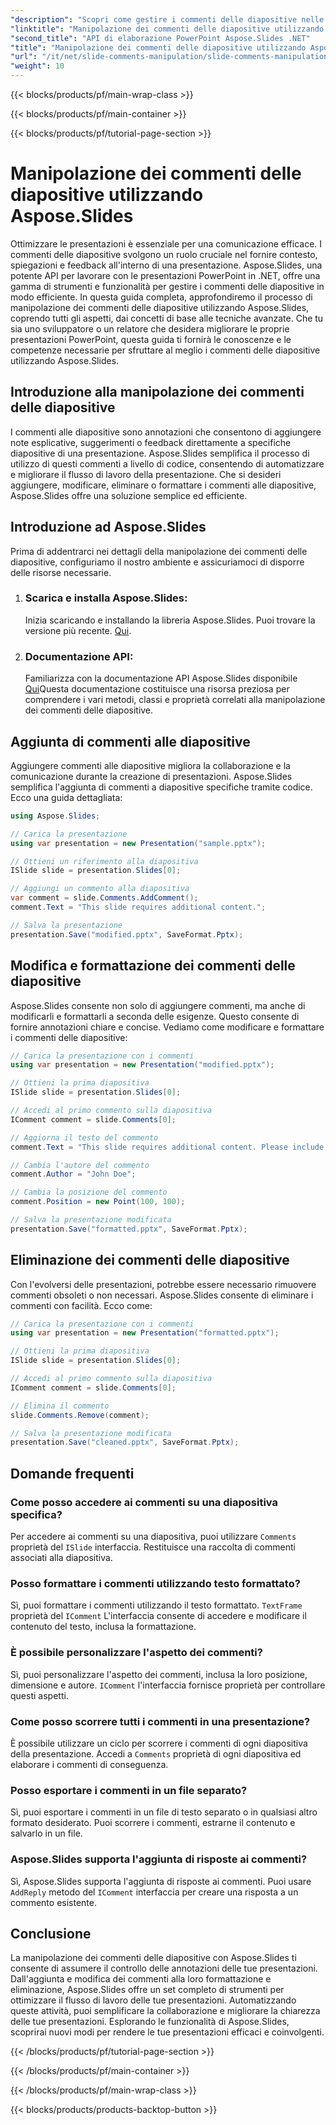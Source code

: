 ```yaml
---
"description": "Scopri come gestire i commenti delle diapositive nelle presentazioni di PowerPoint utilizzando l'API Aspose.Slides per .NET. Esplora guide dettagliate ed esempi di codice sorgente per aggiungere, modificare e formattare i commenti delle diapositive."
"linktitle": "Manipolazione dei commenti delle diapositive utilizzando Aspose.Slides"
"second_title": "API di elaborazione PowerPoint Aspose.Slides .NET"
"title": "Manipolazione dei commenti delle diapositive utilizzando Aspose.Slides"
"url": "/it/net/slide-comments-manipulation/slide-comments-manipulation/"
"weight": 10
---
```


{{< blocks/products/pf/main-wrap-class >}}

{{< blocks/products/pf/main-container >}}

{{< blocks/products/pf/tutorial-page-section >}}

# Manipolazione dei commenti delle diapositive utilizzando Aspose.Slides


Ottimizzare le presentazioni è essenziale per una comunicazione efficace. I commenti delle diapositive svolgono un ruolo cruciale nel fornire contesto, spiegazioni e feedback all'interno di una presentazione. Aspose.Slides, una potente API per lavorare con le presentazioni PowerPoint in .NET, offre una gamma di strumenti e funzionalità per gestire i commenti delle diapositive in modo efficiente. In questa guida completa, approfondiremo il processo di manipolazione dei commenti delle diapositive utilizzando Aspose.Slides, coprendo tutti gli aspetti, dai concetti di base alle tecniche avanzate. Che tu sia uno sviluppatore o un relatore che desidera migliorare le proprie presentazioni PowerPoint, questa guida ti fornirà le conoscenze e le competenze necessarie per sfruttare al meglio i commenti delle diapositive utilizzando Aspose.Slides.

## Introduzione alla manipolazione dei commenti delle diapositive

I commenti alle diapositive sono annotazioni che consentono di aggiungere note esplicative, suggerimenti o feedback direttamente a specifiche diapositive di una presentazione. Aspose.Slides semplifica il processo di utilizzo di questi commenti a livello di codice, consentendo di automatizzare e migliorare il flusso di lavoro della presentazione. Che si desideri aggiungere, modificare, eliminare o formattare i commenti alle diapositive, Aspose.Slides offre una soluzione semplice ed efficiente.

## Introduzione ad Aspose.Slides

Prima di addentrarci nei dettagli della manipolazione dei commenti delle diapositive, configuriamo il nostro ambiente e assicuriamoci di disporre delle risorse necessarie.

1. ### Scarica e installa Aspose.Slides: 
	Inizia scaricando e installando la libreria Aspose.Slides. Puoi trovare la versione più recente. [Qui](https://releases.aspose.com/slides/net/).

2. ### Documentazione API: 
	Familiarizza con la documentazione API Aspose.Slides disponibile [Qui](https://reference.aspose.com/slides/net/)Questa documentazione costituisce una risorsa preziosa per comprendere i vari metodi, classi e proprietà correlati alla manipolazione dei commenti delle diapositive.

## Aggiunta di commenti alle diapositive

Aggiungere commenti alle diapositive migliora la collaborazione e la comunicazione durante la creazione di presentazioni. Aspose.Slides semplifica l'aggiunta di commenti a diapositive specifiche tramite codice. Ecco una guida dettagliata:

```csharp
using Aspose.Slides;

// Carica la presentazione
using var presentation = new Presentation("sample.pptx");

// Ottieni un riferimento alla diapositiva
ISlide slide = presentation.Slides[0];

// Aggiungi un commento alla diapositiva
var comment = slide.Comments.AddComment();
comment.Text = "This slide requires additional content.";

// Salva la presentazione
presentation.Save("modified.pptx", SaveFormat.Pptx);
```

## Modifica e formattazione dei commenti delle diapositive

Aspose.Slides consente non solo di aggiungere commenti, ma anche di modificarli e formattarli a seconda delle esigenze. Questo consente di fornire annotazioni chiare e concise. Vediamo come modificare e formattare i commenti delle diapositive:

```csharp
// Carica la presentazione con i commenti
using var presentation = new Presentation("modified.pptx");

// Ottieni la prima diapositiva
ISlide slide = presentation.Slides[0];

// Accedi al primo commento sulla diapositiva
IComment comment = slide.Comments[0];

// Aggiorna il testo del commento
comment.Text = "This slide requires additional content. Please include relevant statistics.";

// Cambia l'autore del commento
comment.Author = "John Doe";

// Cambia la posizione del commento
comment.Position = new Point(100, 100);

// Salva la presentazione modificata
presentation.Save("formatted.pptx", SaveFormat.Pptx);
```

## Eliminazione dei commenti delle diapositive

Con l'evolversi delle presentazioni, potrebbe essere necessario rimuovere commenti obsoleti o non necessari. Aspose.Slides consente di eliminare i commenti con facilità. Ecco come:

```csharp
// Carica la presentazione con i commenti
using var presentation = new Presentation("formatted.pptx");

// Ottieni la prima diapositiva
ISlide slide = presentation.Slides[0];

// Accedi al primo commento sulla diapositiva
IComment comment = slide.Comments[0];

// Elimina il commento
slide.Comments.Remove(comment);

// Salva la presentazione modificata
presentation.Save("cleaned.pptx", SaveFormat.Pptx);
```

## Domande frequenti

### Come posso accedere ai commenti su una diapositiva specifica?

Per accedere ai commenti su una diapositiva, puoi utilizzare `Comments` proprietà del `ISlide` interfaccia. Restituisce una raccolta di commenti associati alla diapositiva.

### Posso formattare i commenti utilizzando testo formattato?

Sì, puoi formattare i commenti utilizzando il testo formattato. `TextFrame` proprietà del `IComment` L'interfaccia consente di accedere e modificare il contenuto del testo, inclusa la formattazione.

### È possibile personalizzare l'aspetto dei commenti?

Sì, puoi personalizzare l'aspetto dei commenti, inclusa la loro posizione, dimensione e autore. `IComment` l'interfaccia fornisce proprietà per controllare questi aspetti.

### Come posso scorrere tutti i commenti in una presentazione?

È possibile utilizzare un ciclo per scorrere i commenti di ogni diapositiva della presentazione. Accedi a `Comments` proprietà di ogni diapositiva ed elaborare i commenti di conseguenza.

### Posso esportare i commenti in un file separato?

Sì, puoi esportare i commenti in un file di testo separato o in qualsiasi altro formato desiderato. Puoi scorrere i commenti, estrarne il contenuto e salvarlo in un file.

### Aspose.Slides supporta l'aggiunta di risposte ai commenti?

Sì, Aspose.Slides supporta l'aggiunta di risposte ai commenti. Puoi usare `AddReply` metodo del `IComment` interfaccia per creare una risposta a un commento esistente.

## Conclusione

La manipolazione dei commenti delle diapositive con Aspose.Slides ti consente di assumere il controllo delle annotazioni delle tue presentazioni. Dall'aggiunta e modifica dei commenti alla loro formattazione e eliminazione, Aspose.Slides offre un set completo di strumenti per ottimizzare il flusso di lavoro delle tue presentazioni. Automatizzando queste attività, puoi semplificare la collaborazione e migliorare la chiarezza delle tue presentazioni. Esplorando le funzionalità di Aspose.Slides, scoprirai nuovi modi per rendere le tue presentazioni efficaci e coinvolgenti.

{{< /blocks/products/pf/tutorial-page-section >}}

{{< /blocks/products/pf/main-container >}}

{{< /blocks/products/pf/main-wrap-class >}}

{{< blocks/products/products-backtop-button >}}